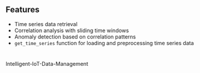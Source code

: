 ## Features
- Time series data retrieval  
- Correlation analysis with sliding time windows  
- Anomaly detection based on correlation patterns  
- `get_time_series` function for loading and preprocessing time series 
data  

# 
Intelligent-IoT-Data-Management
